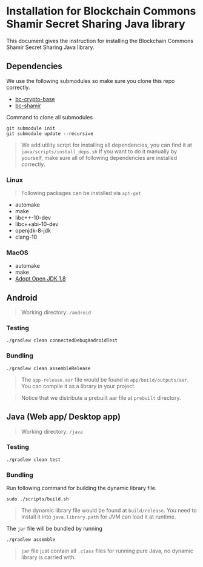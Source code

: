 # Installation for Blockchain Commons Shamir Secret Sharing Java library
This document gives the instruction for installing the Blockchain Commons Shamir Secret Sharing Java library.

## Dependencies
We use the following submodules so make sure you clone this repo correctly.
- [bc-crypto-base](https://github.com/BlockchainCommons/bc-crypto-base)
- [bc-shamir](https://github.com/BlockchainCommons/bc-shamir)

Command to clone all submodules
```console
git submodule init 
git submodule update --recursive
```

> We add utility script for installing all dependencies, you can find it at `java/scripts/install_deps.sh`
If you want to do it manually by yourself, make sure all of following dependencies are installed correctly. 

### Linux
> Following packages can be installed via `apt-get`

- automake
- make
- libc++-10-dev
- libc++abi-10-dev
- openjdk-8-jdk
- clang-10

### MacOS
- automake
- make
- [Adopt Open JDK 1.8](https://github.com/AdoptOpenJDK/openjdk8-binaries/releases)

## Android
> Working directory: `/android`

### Testing
```console
./gradlew clean connectedDebugAndroidTest
```

### Bundling
```console
./gradlew clean assembleRelease
```

> The `app-release.aar` file would be found in `app/build/outputs/aar`. You can compile it as a library in your project.

> Notice that we distribute a prebuilt aar file at `prebuilt` directory.


## Java (Web app/ Desktop app)
> Working directory: `/java`

### Testing
```console
./gradlew clean test
```

### Bundling

Run following command for building the dynamic library file.
```console
sudo ./scripts/build.sh
```

> The dynamic library file would be found at `build/release`. You need to install it into `java.library.path` for JVM can load it at runtime.

The `jar` file will be bundled by running
```console
./gradlew assemble
```

> `jar` file just contain all `.class` files for running pure Java, no dynamic library is carried with.